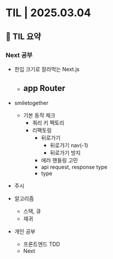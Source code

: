 # TIL | 2025.03.04

## 📌 TIL 요약

### Next 공부

-   한입 크기로 잘라먹는 Next.js

    -   ## app Router

-   smiletogether
    -   기본 동작 체크
        -   쿼리 키 팩토리
        -   리팩토링
            -   뒤로가기
                -   뒤로가기 nav(-1)
                -   뒤로가기 방지
            -   에러 핸들링 고민
            -   api request, response type
            -   type
-   주시
-   알고리즘
    -   스택, 큐
    -   재귀
-   개인 공부
    -   프론트엔드 TDD
    -   Next
